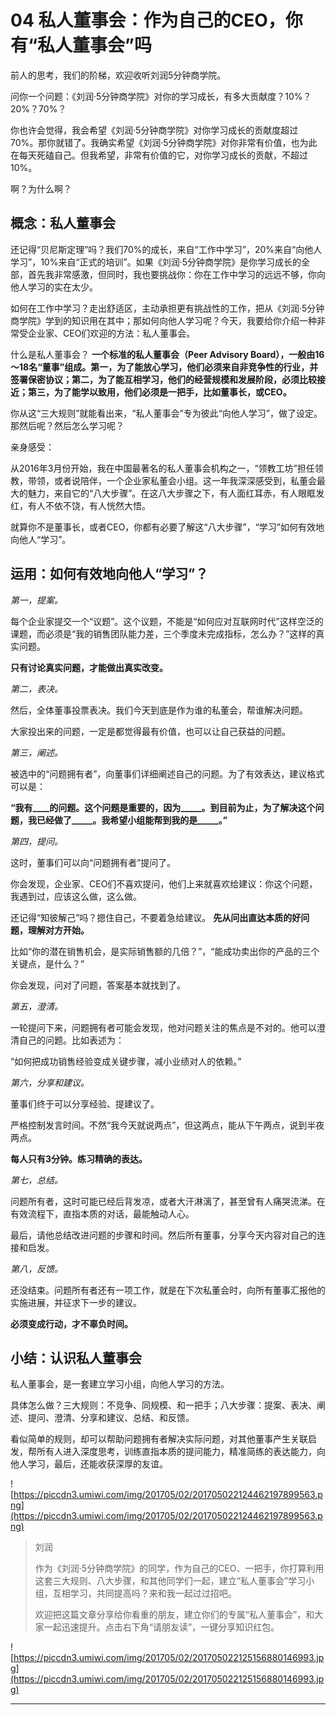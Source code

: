 # 04 私人董事会：作为自己的CEO，你有“私人董事会”吗

前人的思考，我们的阶梯，欢迎收听刘润5分钟商学院。

问你一个问题：《刘润·5分钟商学院》对你的学习成长，有多大贡献度？10%？20%？70%？

你也许会觉得，我会希望《刘润·5分钟商学院》对你学习成长的贡献度超过70%。那你就错了。我确实希望《刘润·5分钟商学院》对你非常有价值，也为此在每天死磕自己。但我希望，非常有价值的它，对你学习成长的贡献，不超过10%。

啊？为什么啊？

##  概念：私人董事会

还记得“贝尼斯定理”吗？我们70%的成长，来自“工作中学习”，20%来自“向他人学习”，10%来自“正式的培训”。如果《刘润·5分钟商学院》是你学习成长的全部，首先我非常感激，但同时，我也要挑战你：你在工作中学习的远远不够，你向他人学习的实在太少。

如何在工作中学习？走出舒适区，主动承担更有挑战性的工作，把从《刘润·5分钟商学院》学到的知识用在其中；那如何向他人学习呢？今天，我要给你介绍一种非常受企业家、CEO们欢迎的方法：私人董事会。

什么是私人董事会？ **一个标准的私人董事会（Peer Advisory Board），一般由16～18名“董事”组成。第一，为了能放心学习，他们必须来自非竞争性的行业，并签署保密协议；第二，为了能互相学习，他们的经营规模和发展阶段，必须比较接近；第三，为了能学以致用，他们必须是一把手，比如董事长，或CEO。**

你从这“三大规则”就能看出来，“私人董事会”专为彼此“向他人学习”，做了设定。那然后呢？然后怎么学习呢？

亲身感受：

从2016年3月份开始，我在中国最著名的私人董事会机构之一，“领教工坊”担任领教，带领，或者说陪伴，一个企业家私董会小组。这一年我深深感受到，私董会最大的魅力，来自它的“八大步骤”。在这八大步骤之下，有人面红耳赤，有人眼眶发红，有人不依不饶，有人恍然大悟。

就算你不是董事长，或者CEO，你都有必要了解这“八大步骤”，“学习”如何有效地向他人“学习”。

## 运用：如何有效地向他人“学习”？

 *第一，提案。*

每个企业家提交一个“议题”。这个议题，不能是“如何应对互联网时代”这样空泛的课题，而必须是“我的销售团队能力差，三个季度未完成指标，怎么办？”这样的真实问题。

 **只有讨论真实问题，才能做出真实改变。**

 *第二，表决。*

然后，全体董事投票表决。我们今天到底是作为谁的私董会，帮谁解决问题。

大家投出来的问题，一定是都觉得最有价值，也可以让自己获益的问题。

 *第三，阐述。*

被选中的“问题拥有者”，向董事们详细阐述自己的问题。为了有效表达，建议格式可以是：

 **“我有____的问题。这个问题是重要的，因为_____。到目前为止，为了解决这个问题，我已经做了_____。我希望小组能帮到我的是_____。”**

 *第四，提问。*

这时，董事们可以向“问题拥有者”提问了。

你会发现，企业家、CEO们不喜欢提问，他们上来就喜欢给建议：你这个问题，我遇到过，应该这么做，这么做。

还记得“知彼解己”吗？摁住自己，不要着急给建议。 **先从问出直达本质的好问题，理解对方开始。**

比如“你的潜在销售机会，是实际销售额的几倍？”，“能成功卖出你的产品的三个关键点，是什么？”

你会发现，问对了问题，答案基本就找到了。

 *第五，澄清。*

一轮提问下来，问题拥有者可能会发现，他对问题关注的焦点是不对的。他可以澄清自己的问题。比如表述为：

“如何把成功销售经验变成关键步骤，减小业绩对人的依赖。”

 *第六，分享和建议。*

董事们终于可以分享经验、提建议了。

严格控制发言时间。不然“我今天就说两点”，但这两点，能从下午两点，说到半夜两点。

 **每人只有3分钟。练习精确的表达。**

 *第七，总结。*

问题所有者，这时可能已经后背发凉，或者大汗淋漓了，甚至曾有人痛哭流涕。在有效流程下，直指本质的对话，最能触动人心。

最后，请他总结改进问题的步骤和时间。然后所有董事，分享今天内容对自己的连接和启发。

 *第八，反馈。*

还没结束。问题所有者还有一项工作，就是在下次私董会时，向所有董事汇报他的实施进展，并征求下一步的建议。

 **必须变成行动，才不辜负时间。**

## 小结：认识私人董事会

私人董事会，是一套建立学习小组，向他人学习的方法。

具体怎么做？三大规则：不竞争、同规模、和一把手；八大步骤：提案、表决、阐述、提问、澄清、分享和建议、总结、和反馈。

看似简单的规则，却可以帮助问题拥有者解决实际问题，对其他董事产生关联启发，帮所有人进入深度思考，训练直指本质的提问能力，精准简练的表达能力，向他人学习，最后，还能收获深厚的友谊。

![https://piccdn3.umiwi.com/img/201705/02/201705022124462197899563.png](https://piccdn3.umiwi.com/img/201705/02/201705022124462197899563.png)

> 刘润
> 
> 作为《刘润·5分钟商学院》的同学，作为自己的CEO、一把手，你打算利用这套三大规则、八大步骤，和其他同学们一起，建立“私人董事会”学习小组，互相学习，共同提高吗？来和我一起过过招吧。
> 
> 欢迎把这篇文章分享给你看重的朋友，建立你们的专属“私人董事会”，和大家一起迅速提升。点击右下角“请朋友读”，一键分享知识红包。  

![https://piccdn3.umiwi.com/img/201705/02/201705022125156880146993.jpg](https://piccdn3.umiwi.com/img/201705/02/201705022125156880146993.jpg)

---
